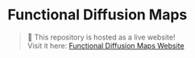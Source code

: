 # Functional Diffusion Maps

> 📢 This repository is hosted as a live website!  
> Visit it here: [Functional Diffusion Maps Website](https://eduardoterres.github.io/Functional-Diffusion-Maps/)

